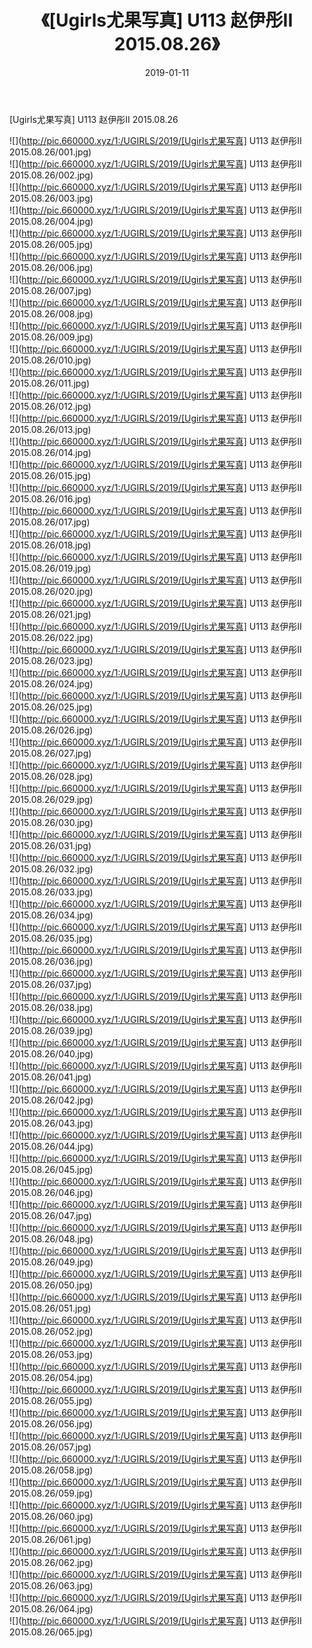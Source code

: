 ﻿---
layout: post
title:  《[Ugirls尤果写真] U113 赵伊彤II 2015.08.26》
date:   2019-01-11
img: http://pic.660000.xyz/1:/UGIRLS/2019/[Ugirls尤果写真] U113 赵伊彤II 2015.08.26/000.jpg
categories: [美女, 清纯, 唯美]
---

[Ugirls尤果写真] U113 赵伊彤II 2015.08.26

 ![](http://pic.660000.xyz/1:/UGIRLS/2019/[Ugirls尤果写真] U113 赵伊彤II 2015.08.26/001.jpg) <br>![](http://pic.660000.xyz/1:/UGIRLS/2019/[Ugirls尤果写真] U113 赵伊彤II 2015.08.26/002.jpg) <br>![](http://pic.660000.xyz/1:/UGIRLS/2019/[Ugirls尤果写真] U113 赵伊彤II 2015.08.26/003.jpg) <br>![](http://pic.660000.xyz/1:/UGIRLS/2019/[Ugirls尤果写真] U113 赵伊彤II 2015.08.26/004.jpg) <br>![](http://pic.660000.xyz/1:/UGIRLS/2019/[Ugirls尤果写真] U113 赵伊彤II 2015.08.26/005.jpg) <br>![](http://pic.660000.xyz/1:/UGIRLS/2019/[Ugirls尤果写真] U113 赵伊彤II 2015.08.26/006.jpg) <br>![](http://pic.660000.xyz/1:/UGIRLS/2019/[Ugirls尤果写真] U113 赵伊彤II 2015.08.26/007.jpg) <br>![](http://pic.660000.xyz/1:/UGIRLS/2019/[Ugirls尤果写真] U113 赵伊彤II 2015.08.26/008.jpg) <br>![](http://pic.660000.xyz/1:/UGIRLS/2019/[Ugirls尤果写真] U113 赵伊彤II 2015.08.26/009.jpg) <br>![](http://pic.660000.xyz/1:/UGIRLS/2019/[Ugirls尤果写真] U113 赵伊彤II 2015.08.26/010.jpg) <br>![](http://pic.660000.xyz/1:/UGIRLS/2019/[Ugirls尤果写真] U113 赵伊彤II 2015.08.26/011.jpg) <br>![](http://pic.660000.xyz/1:/UGIRLS/2019/[Ugirls尤果写真] U113 赵伊彤II 2015.08.26/012.jpg) <br>![](http://pic.660000.xyz/1:/UGIRLS/2019/[Ugirls尤果写真] U113 赵伊彤II 2015.08.26/013.jpg) <br>![](http://pic.660000.xyz/1:/UGIRLS/2019/[Ugirls尤果写真] U113 赵伊彤II 2015.08.26/014.jpg) <br>![](http://pic.660000.xyz/1:/UGIRLS/2019/[Ugirls尤果写真] U113 赵伊彤II 2015.08.26/015.jpg) <br>![](http://pic.660000.xyz/1:/UGIRLS/2019/[Ugirls尤果写真] U113 赵伊彤II 2015.08.26/016.jpg) <br>![](http://pic.660000.xyz/1:/UGIRLS/2019/[Ugirls尤果写真] U113 赵伊彤II 2015.08.26/017.jpg) <br>![](http://pic.660000.xyz/1:/UGIRLS/2019/[Ugirls尤果写真] U113 赵伊彤II 2015.08.26/018.jpg) <br>![](http://pic.660000.xyz/1:/UGIRLS/2019/[Ugirls尤果写真] U113 赵伊彤II 2015.08.26/019.jpg) <br>![](http://pic.660000.xyz/1:/UGIRLS/2019/[Ugirls尤果写真] U113 赵伊彤II 2015.08.26/020.jpg) <br>![](http://pic.660000.xyz/1:/UGIRLS/2019/[Ugirls尤果写真] U113 赵伊彤II 2015.08.26/021.jpg) <br>![](http://pic.660000.xyz/1:/UGIRLS/2019/[Ugirls尤果写真] U113 赵伊彤II 2015.08.26/022.jpg) <br>![](http://pic.660000.xyz/1:/UGIRLS/2019/[Ugirls尤果写真] U113 赵伊彤II 2015.08.26/023.jpg) <br>![](http://pic.660000.xyz/1:/UGIRLS/2019/[Ugirls尤果写真] U113 赵伊彤II 2015.08.26/024.jpg) <br>![](http://pic.660000.xyz/1:/UGIRLS/2019/[Ugirls尤果写真] U113 赵伊彤II 2015.08.26/025.jpg) <br>![](http://pic.660000.xyz/1:/UGIRLS/2019/[Ugirls尤果写真] U113 赵伊彤II 2015.08.26/026.jpg) <br>![](http://pic.660000.xyz/1:/UGIRLS/2019/[Ugirls尤果写真] U113 赵伊彤II 2015.08.26/027.jpg) <br>![](http://pic.660000.xyz/1:/UGIRLS/2019/[Ugirls尤果写真] U113 赵伊彤II 2015.08.26/028.jpg) <br>![](http://pic.660000.xyz/1:/UGIRLS/2019/[Ugirls尤果写真] U113 赵伊彤II 2015.08.26/029.jpg) <br>![](http://pic.660000.xyz/1:/UGIRLS/2019/[Ugirls尤果写真] U113 赵伊彤II 2015.08.26/030.jpg) <br>![](http://pic.660000.xyz/1:/UGIRLS/2019/[Ugirls尤果写真] U113 赵伊彤II 2015.08.26/031.jpg) <br>![](http://pic.660000.xyz/1:/UGIRLS/2019/[Ugirls尤果写真] U113 赵伊彤II 2015.08.26/032.jpg) <br>![](http://pic.660000.xyz/1:/UGIRLS/2019/[Ugirls尤果写真] U113 赵伊彤II 2015.08.26/033.jpg) <br>![](http://pic.660000.xyz/1:/UGIRLS/2019/[Ugirls尤果写真] U113 赵伊彤II 2015.08.26/034.jpg) <br>![](http://pic.660000.xyz/1:/UGIRLS/2019/[Ugirls尤果写真] U113 赵伊彤II 2015.08.26/035.jpg) <br>![](http://pic.660000.xyz/1:/UGIRLS/2019/[Ugirls尤果写真] U113 赵伊彤II 2015.08.26/036.jpg) <br>![](http://pic.660000.xyz/1:/UGIRLS/2019/[Ugirls尤果写真] U113 赵伊彤II 2015.08.26/037.jpg) <br>![](http://pic.660000.xyz/1:/UGIRLS/2019/[Ugirls尤果写真] U113 赵伊彤II 2015.08.26/038.jpg) <br>![](http://pic.660000.xyz/1:/UGIRLS/2019/[Ugirls尤果写真] U113 赵伊彤II 2015.08.26/039.jpg) <br>![](http://pic.660000.xyz/1:/UGIRLS/2019/[Ugirls尤果写真] U113 赵伊彤II 2015.08.26/040.jpg) <br>![](http://pic.660000.xyz/1:/UGIRLS/2019/[Ugirls尤果写真] U113 赵伊彤II 2015.08.26/041.jpg) <br>![](http://pic.660000.xyz/1:/UGIRLS/2019/[Ugirls尤果写真] U113 赵伊彤II 2015.08.26/042.jpg) <br>![](http://pic.660000.xyz/1:/UGIRLS/2019/[Ugirls尤果写真] U113 赵伊彤II 2015.08.26/043.jpg) <br>![](http://pic.660000.xyz/1:/UGIRLS/2019/[Ugirls尤果写真] U113 赵伊彤II 2015.08.26/044.jpg) <br>![](http://pic.660000.xyz/1:/UGIRLS/2019/[Ugirls尤果写真] U113 赵伊彤II 2015.08.26/045.jpg) <br>![](http://pic.660000.xyz/1:/UGIRLS/2019/[Ugirls尤果写真] U113 赵伊彤II 2015.08.26/046.jpg) <br>![](http://pic.660000.xyz/1:/UGIRLS/2019/[Ugirls尤果写真] U113 赵伊彤II 2015.08.26/047.jpg) <br>![](http://pic.660000.xyz/1:/UGIRLS/2019/[Ugirls尤果写真] U113 赵伊彤II 2015.08.26/048.jpg) <br>![](http://pic.660000.xyz/1:/UGIRLS/2019/[Ugirls尤果写真] U113 赵伊彤II 2015.08.26/049.jpg) <br>![](http://pic.660000.xyz/1:/UGIRLS/2019/[Ugirls尤果写真] U113 赵伊彤II 2015.08.26/050.jpg) <br>![](http://pic.660000.xyz/1:/UGIRLS/2019/[Ugirls尤果写真] U113 赵伊彤II 2015.08.26/051.jpg) <br>![](http://pic.660000.xyz/1:/UGIRLS/2019/[Ugirls尤果写真] U113 赵伊彤II 2015.08.26/052.jpg) <br>![](http://pic.660000.xyz/1:/UGIRLS/2019/[Ugirls尤果写真] U113 赵伊彤II 2015.08.26/053.jpg) <br>![](http://pic.660000.xyz/1:/UGIRLS/2019/[Ugirls尤果写真] U113 赵伊彤II 2015.08.26/054.jpg) <br>![](http://pic.660000.xyz/1:/UGIRLS/2019/[Ugirls尤果写真] U113 赵伊彤II 2015.08.26/055.jpg) <br>![](http://pic.660000.xyz/1:/UGIRLS/2019/[Ugirls尤果写真] U113 赵伊彤II 2015.08.26/056.jpg) <br>![](http://pic.660000.xyz/1:/UGIRLS/2019/[Ugirls尤果写真] U113 赵伊彤II 2015.08.26/057.jpg) <br>![](http://pic.660000.xyz/1:/UGIRLS/2019/[Ugirls尤果写真] U113 赵伊彤II 2015.08.26/058.jpg) <br>![](http://pic.660000.xyz/1:/UGIRLS/2019/[Ugirls尤果写真] U113 赵伊彤II 2015.08.26/059.jpg) <br>![](http://pic.660000.xyz/1:/UGIRLS/2019/[Ugirls尤果写真] U113 赵伊彤II 2015.08.26/060.jpg) <br>![](http://pic.660000.xyz/1:/UGIRLS/2019/[Ugirls尤果写真] U113 赵伊彤II 2015.08.26/061.jpg) <br>![](http://pic.660000.xyz/1:/UGIRLS/2019/[Ugirls尤果写真] U113 赵伊彤II 2015.08.26/062.jpg) <br>![](http://pic.660000.xyz/1:/UGIRLS/2019/[Ugirls尤果写真] U113 赵伊彤II 2015.08.26/063.jpg) <br>![](http://pic.660000.xyz/1:/UGIRLS/2019/[Ugirls尤果写真] U113 赵伊彤II 2015.08.26/064.jpg) <br>![](http://pic.660000.xyz/1:/UGIRLS/2019/[Ugirls尤果写真] U113 赵伊彤II 2015.08.26/065.jpg) <br>